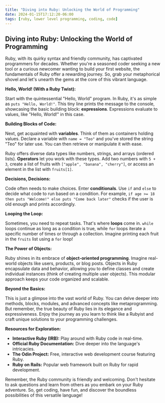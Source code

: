 ```yaml
---
title: "Diving into Ruby: Unlocking the World of Programming"
date: 2024-01-15T17:12:20-06:00
tags: [ruby, lower level programming, coding, code]
---
```


## Diving into Ruby: Unlocking the World of Programming

Ruby, with its quirky syntax and friendly community, has captivated programmers for decades. Whether you're a seasoned coder seeking a new tool or a curious newcomer wanting to build your first website, the fundamentals of Ruby offer a rewarding journey. So, grab your metaphorical shovel and let's unearth the gems at the core of this vibrant language.

**Hello, World! (With a Ruby Twist):**

Start with the quintessential "Hello, World" program. In Ruby, it's as simple as `puts "Hello, World!"`. This tiny line prints the message to the console, showcasing the basic building block: **expressions**. Expressions evaluate to values, like "Hello, World!" in this case.

**Building Blocks of Code:**

Next, get acquainted with **variables**. Think of them as containers holding values. Declare a variable with `name = "Teo"` and you've stored the string "Teo" for later use. You can then retrieve or manipulate it with ease.

Ruby offers diverse data types like numbers, strings, and arrays (ordered lists). **Operators** let you work with these types. Add two numbers with `5 + 3`, create a list of fruits with `["apple", "banana", "cherry"]`, or access an element in the list with `fruits[1]`.

**Decisions, Decisions:**

Code often needs to make choices. Enter **conditionals**. Use `if` and `else` to decide what code to run based on a condition. For example, `if age >= 18 then puts "Welcome!" else puts "Come back later"` checks if the user is old enough and prints accordingly.

**Looping the Loop:**

Sometimes, you need to repeat tasks. That's where **loops** come in. `while` loops continue as long as a condition is true, while `for` loops iterate a specific number of times or through a collection. Imagine printing each fruit in the `fruits` list using a `for` loop!

**The Power of Objects:**

Ruby shines in its embrace of **object-oriented programming**. Imagine real-world objects like users, products, or blog posts. Objects in Ruby encapsulate data and behavior, allowing you to define classes and create individual instances (think of creating multiple user objects). This modular approach keeps your code organized and scalable.

**Beyond the Basics:**

This is just a glimpse into the vast world of Ruby. You can delve deeper into methods, blocks, modules, and advanced concepts like metaprogramming. But remember, the true beauty of Ruby lies in its elegance and expressiveness. Enjoy the journey as you learn to think like a Rubyist and craft unique solutions to your programming challenges.

**Resources for Exploration:**

-   **Interactive Ruby (IRB):** Play around with Ruby code in real-time.
-   **Official Ruby Documentation:** Dive deeper into the language's intricacies.
-   **The Odin Project:** Free, interactive web development course featuring Ruby.
-   **Ruby on Rails:** Popular web framework built on Ruby for rapid development.

Remember, the Ruby community is friendly and welcoming. Don't hesitate to ask questions and learn from others as you embark on your Ruby adventure. So, get coding, have fun, and discover the boundless possibilities of this versatile language!
